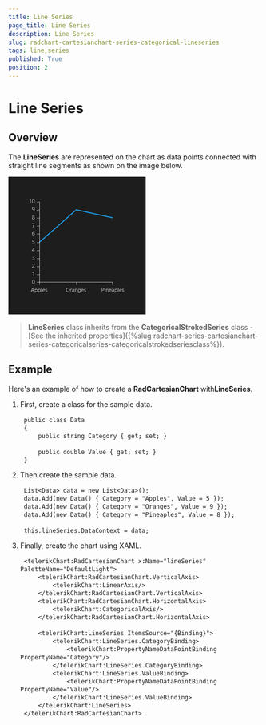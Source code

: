 ```yaml
---
title: Line Series
page_title: Line Series
description: Line Series
slug: radchart-cartesianchart-series-categorical-lineseries
tags: line,series
published: True
position: 2
---
```


# Line Series

## Overview

The **LineSeries** are represented on the chart as data points connected with straight line segments as shown on the image below.

![Categorical Line Series](images/CategoricalLineSeries.png)

>**LineSeries** class inherits from the **CategoricalStrokedSeries** class -
[See the inherited properties]({%slug radchart-series-cartesianchart-series-categoricalseries-categoricalstrokedseriesclass%}).

## Example

Here's an example of how to create a **RadCartesianChart** with**LineSeries**.

1. First, create a class for the sample data.

		public class Data
		{
		    public string Category { get; set; }
		
		    public double Value { get; set; }
		}

1. Then create the sample data.

		List<Data> data = new List<Data>();
		data.Add(new Data() { Category = "Apples", Value = 5 });
		data.Add(new Data() { Category = "Oranges", Value = 9 });
		data.Add(new Data() { Category = "Pineaples", Value = 8 });
		
		this.lineSeries.DataContext = data;

1. Finally, create the chart using XAML.

		<telerikChart:RadCartesianChart x:Name="lineSeries" PaletteName="DefaultLight">
		    <telerikChart:RadCartesianChart.VerticalAxis>
		        <telerikChart:LinearAxis/>
		    </telerikChart:RadCartesianChart.VerticalAxis>
		    <telerikChart:RadCartesianChart.HorizontalAxis>
		        <telerikChart:CategoricalAxis/>
		    </telerikChart:RadCartesianChart.HorizontalAxis>
		
		    <telerikChart:LineSeries ItemsSource="{Binding}">
		        <telerikChart:LineSeries.CategoryBinding>
		            <telerikChart:PropertyNameDataPointBinding PropertyName="Category"/>
		        </telerikChart:LineSeries.CategoryBinding>
		        <telerikChart:LineSeries.ValueBinding>
		            <telerikChart:PropertyNameDataPointBinding PropertyName="Value"/>
		        </telerikChart:LineSeries.ValueBinding>
		    </telerikChart:LineSeries>
		</telerikChart:RadCartesianChart>
